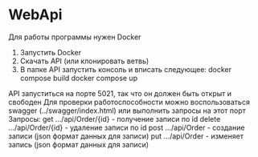 # WebApi

Для работы программы нужен Docker
1. Запустить Docker
2. Скачать API (или клонировать ветвь)
3. В папке API запустить консоль и вписать следующее:
    docker compose build
    docker compose up

API запуститься на порте 5021, так что он должен быть открыт и свободен
Для проверки работоспособности можно воспользоваться swagger (../swagger/index.html) или выполнить запросы на этот порт
Запросы:
get     .../api/Order/{id}  - получение записи по id
delete  .../api/Order/{id}  - удаление записи по id
post    .../api/Order       - создание записи (json формат данных для записи)
put     .../api/Order       - изменяет запись (json формат данных для записи)
